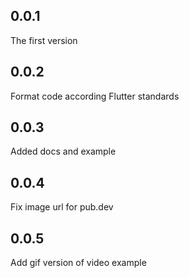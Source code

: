 ## 0.0.1

The first version

## 0.0.2

Format code according Flutter standards

## 0.0.3

Added docs and example

## 0.0.4

Fix image url for pub.dev

## 0.0.5

Add gif version of video example
